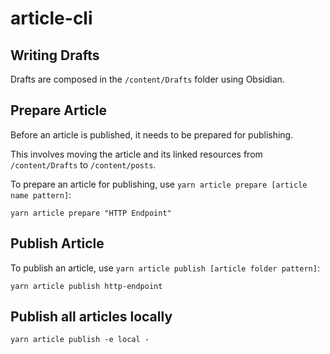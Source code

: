 # article-cli

## Writing Drafts

Drafts are composed in the `/content/Drafts` folder using Obsidian.

## Prepare Article

Before an article is published, it needs to be prepared for publishing.

This involves moving the article and its linked resources from `/content/Drafts` to `/content/posts`.

To prepare an article for publishing, use `yarn article prepare [article name pattern]`:

```
yarn article prepare "HTTP Endpoint"
```

## Publish Article

To publish an article, use `yarn article publish [article folder pattern]`:

```
yarn article publish http-endpoint
```

## Publish all articles locally

```
yarn article publish -e local -
```
